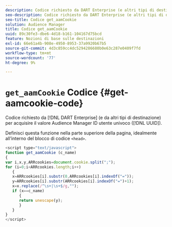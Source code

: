 ```yaml
---
description: Codice richiesto da DART Enterprise (e altri tipi di destinazione) per acquisire il valore Audience Manager ID utente univoco (UUID).
seo-description: Codice richiesto da DART Enterprise (e altri tipi di destinazione) per acquisire il valore Audience Manager ID utente univoco (UUID).
seo-title: Codice get_aamCookie
solution: Audience Manager
title: Codice get_aamCookie
uuid: 89c30fe3-dbe6-4d18-b161-104167d75bcd
feature: Nozioni di base sulle destinazioni
exl-id: 66e61a4b-908e-4950-8953-37a9920b67b5
source-git-commit: 4d3c859cc4dc5294286680b0e63c287e0409f7fd
workflow-type: tm+mt
source-wordcount: '77'
ht-degree: 9%

---
```


# `get_aamCookie` Codice {#get-aamcookie-code}

Codice richiesto da [!DNL DART Enterprise] (e da altri tipi di destinazione) per acquisire il valore Audience Manager ID utente univoco ([!DNL UUID]).

Definisci questa funzione nella parte superiore della pagina, idealmente all’interno del blocco di codice `<head>`.

<!-- r_aam_de_cookie.xml -->

```js
<script type="text/javascript">
function get_aamCookie (c_name)
{
var i,x,y,ARRcookies=document.cookie.split(";");
for (i=0;i<ARRcookies.length;i++)
   {
   x=ARRcookies[i].substr(0,ARRcookies[i].indexOf("="));
   y=ARRcookies[i].substr(ARRcookies[i].indexOf("=")+1);
   x=x.replace(/^\s+|\s+$/g,"");
   if (x==c_name)
      { 
      return unescape(y);
      }
   }
}
</script>
```
